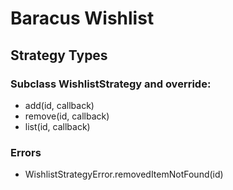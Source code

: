 # Baracus Wishlist

## Strategy Types

### Subclass WishlistStrategy and override:
- add(id, callback)
- remove(id, callback)
- list(id, callback)

### Errors
- WishlistStrategyError.removedItemNotFound(id)
